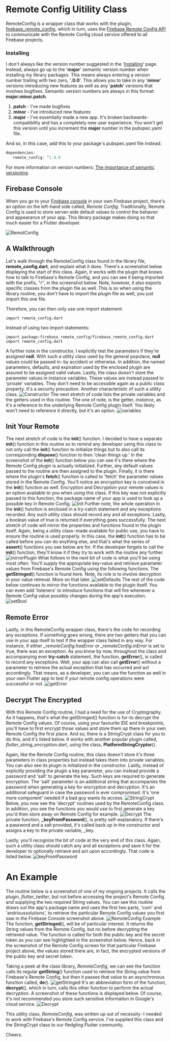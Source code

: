 # Remote Config Uitility Class
RemoteConfig is a wrapper class that works with the plugin, [firebase_remote_config](https://pub.dev/packages/firebase_remote_config), which in turn, uses the [Firebase Remote Config API](https://firebase.google.com/products/remote-config/) to communicate with the Remote Config cloud service offered to all Firebase projects.

### Installing
I don't always like the version number suggested in the '[Installing](https://pub.dev/packages/remote_config#-installing-tab-)' page.
Instead, always go up to the '**major**' semantic version number when installing my library packages. This means always entering a version number trailing with two zero, '**.0.0**'. This allows you to take in any '**minor**' versions introducing new features as well as any '**patch**' versions that involves bugfixes. Semantic version numbers are always in this format: **major.minor.patch**. 

1. **patch** - I've made bugfixes
2. **minor** - I've introduced new features
3. **major** - I've essentially made a new app. It's broken backwards-compatibility and has a completely new user experience. You won't get this version until you increment the **major** number in the pubspec.yaml file.

And so, in this case, add this to your package's pubspec.yaml file instead:
```javascript
dependencies:
   remote_config: ^1.0.0
```
For more information on version numbers: [The importance of semantic versioning](https://medium.com/@xabaras/the-importance-of-semantic-versioning-9b78e8e59bba).

## Firebase Console
When you go to your [Firebase console](https://console.firebase.google.com/?pli=1) in your own Firebase project, there's an option on the left-hand side called, *Remote Config*. Traditionally, Remote Config is used to store server-side default values to control the behavior and appearance of your app. This library package makes doing so that much easier for a Flutter developer.

![RemotConfig](https://user-images.githubusercontent.com/32497443/83059880-36fa6a80-a020-11ea-8b50-4a3dd78b1d4b.png)
## A Walkthrough
Let's walk through the RemoteConfig class found in the library file, **remote_config.dart**, and explain what it does. There's a screenshot below displaying the start of this class. Again, it works with the plugin that knows how to talk to Firebase's Remote Config, and you can see it being imported with the prefix, "r", in the screenshot below. Note, however, it also exports specific classes from the plugin file as well. This is so when using the library routine, you don't have to import the plugin file as well, you just import this one file.

Therefore, you can then only use one import statement:
```
import remote_config.dart
```
Instead of using two import statements:
```
import package:firebase_remote_config/firebase_remote_config.dart
import remote_config.dart
```
A further note in the constructor, I explicitly test the parameters if they're assigned **null**. With such a utility class used by the general populace, **null** values could be passed in - by accident or otherwise. In addition, the named parameters, defaults, and expiration used by the enclosed plugin are assured to be assigned valid values. Lastly, the class doesn't store the parameter values in instance variables. These values are instead passed to 'private' variables. They don't need to be accessible again as a public class property. It's a security precaution. Another characteristic of such a utility class.
![Constructor](https://user-images.githubusercontent.com/32497443/83061464-a3766900-a022-11ea-9d16-4b5a90c360db.png)
The next stretch of code lists the private variables and the getters used in this routine. The one of note, is the getter, _instance_, as it's a reference to the underlying Remote Config plugin itself. You likely won't need to reference it directly, but it's an option. 
![variables](https://user-images.githubusercontent.com/32497443/83062397-277d2080-a024-11ea-9242-594dbdb51e85.png)
## Init Your Remote
The next stretch of code is the **init**() function. I decided to have a separate **init**() function in this routine so to remind any developer using this class to not only call the **init**() function to initialize things but to also call its corresponding **dispose**() function to then 'clean things up.' In the screenshot of the **init**() function below you can see it's there where the Remote Config plugin is actually initialized. Further, any default values passed to the routine are then assigned to the plugin. Finally, it is there where the plugin's **fetch**() function is called to 'fetch' the parameter values stored in the Remote Config.
You'll notice an encryption key is conceived in the **init**() function as well. Encryption and Decryption your remote values is an option available to you when using this class. If this key was not explicitly passed to this function, the package name of your app is used to look up a possible key in Remote Config.
![Init](https://user-images.githubusercontent.com/32497443/83065877-d4a66780-a029-11ea-9f81-c22b1fabc75a.png)
Further note, the whole operation in the **init**() function is enclosed in a try-catch statement and any exceptions recorded. Any such utility class should record any and all exceptions. Lastly, a boolean value of true is returned if everything goes successfully.
The next stretch of code will mirror the properties and functions found in the plugin itself. Again, being a utility class - made available for public use, you have to ensure the routine is used properly. In this case, the **init**() function has to be called before you can do anything else, and that's what the series of **assert**() functions you see below are for. If the developer forgets to call the **init**() function, they'll know it if they try to work with the routine any further.
![mirrorPlugin](https://user-images.githubusercontent.com/32497443/83066083-20591100-a02a-11ea-8f2d-857da87cadcd.png)
What follows in the next bit of code is what you'll be using most often. You'll supply the appropriate key-value and retrieve parameter values from Firebase's Remote Config using the following functions. The **getStringed**() function is found here. Note, its role is to involve decryption in your value retreval. More on that later.
![setDefaults](https://user-images.githubusercontent.com/32497443/83066228-55fdfa00-a02a-11ea-8635-37f0d0415dc8.png)
The rest of the code below continues to mirror the functions available to the plugin itself. You can even add 'listeners' to introduce functions that will fire whenever a Remote Config value possibly changes during the app's execution.
![setBool](https://user-images.githubusercontent.com/32497443/83066352-8ba2e300-a02a-11ea-913f-ddbd9e938dfc.png)
## Remote Error
Lastly, in this RemoteConfig wrapper class, there's the code for recording any exceptions. If something goes wrong, there are two getters that you can use in your app itself to test if the wrapper class failed in any way. For instance, if either *_remoteConfig.hasError* or *_remoteConfig.inError* is set to true, there was an exception.
As you know by now, throughout the class and accompanying ever **try-catch** statement, the function, **getError**(), is called to record any exceptions. Well, your app can also call **getError**() without a parameter to retrieve the actual exception that has occurred and act accordingly. That means, as a developer, you can use the function as well in your own Flutter app to test if your remote config operations were successful or not.
![getError](https://user-images.githubusercontent.com/32497443/83066510-c73dad00-a02a-11ea-8870-2314bd3a3e85.png)
## Decrypt The Encrypted
With this Remote Config routine, I had a need for the use of Cryptography. As it happens, that's what the getStringed() function is for-to decrypt the Remote Config values. Of course, using your favourite IDE and breakpoints, you'll have to first encrypt those values and store them up there in your own Remote Config the first place. And so, there is a StringCrypt class for you to do this, and it's listed below. It works with another popular plugin called, *flutter_string_encryption.dart*, using the class, **PlatformStringCryptor**().

Again, like the Remote Config routine, this class doesn't store it's three parameters in class properties but instead takes them into private variables. You can also see its plugin is initialized in the constructor. Lastly, instead of explicitly providing the plugin a key parameter, you can instead provide a password and 'salt' to generate the key. Such keys are required to generate encryption.
The 'salt' parameter is an additional string that accompanies the password when generating a key for encryption and decryption. It's an additional safeguard in case the password is ever compromised. It's 'one more component' needed if a bad guy wants its access.
![StringCrypt](https://user-images.githubusercontent.com/32497443/83066917-65317780-a02b-11ea-90a6-2432fe9abac9.png)
Below, you now see the 'decrypt' routines used by the RemoteConfig class. In addition, you see the functions you would use to first generate a key you'd then store away on Remote Config for example.
![Decrypt](https://user-images.githubusercontent.com/32497443/83067043-99a53380-a02b-11ea-8e3f-3721daaabfc9.png)
The private function, **_keyFromPassword**(), is pretty self-explanatory. If there's a password and a salt provided, it's called back up in the constructor and assigns a key to the private variable, _key.

Lastly, you'll recognize the bit of code at the very end of this class. Again, such a utility class should catch any and all exceptions and save it for the developer to optionally retrieve and act upon accordingly. That code is listed below.
![keyFromPassword](https://user-images.githubusercontent.com/32497443/83067207-db35de80-a02b-11ea-92fc-cbefa486297a.png)
# An Example
The routine below is a screenshot of one of my ongoing projects. It calls the plugin, *flutter_twitter*, but not before accessing the project's Remote Config and supplying the two required String values. You can see this routine draws out the app's package name and uses the first two parts, 'com' and 'andrioussolutions', to retrieve the particular Remote Config values you first saw in the Firebase Console screenshot above.
![RemoteConfig Example](https://user-images.githubusercontent.com/32497443/83060527-357d7200-a021-11ea-83cd-205f4c2ff013.png)
The function, **getStringed**(), will be of particular interest. It returns the String values from the Remote Config, but no before decrypting the retrieved value. The function is called for both the public key and the secret token as you can see highlighted in the screenshot below. Hence, back in the screenshot of the Remote Config screen for that particular Firebase project above, the values stored there are, in fact, the encrypted versions of the public key and secret token.

Taking a peek at the class library, *RemoteConfig*, we can see the function calls its regular **getString**() function used to retrieve the String value from Firebase's Remote Config, but then it passes that value to an asynchronous function called, **de**().
![getStringed](https://user-images.githubusercontent.com/32497443/83060782-9e64ea00-a021-11ea-961c-c5d7258801af.png)
It's an abbreviation form of the function, **decrypt**(), which in turn, calls this other function to perform the actual decryption. A screenshot of these functions is displayed below. Of course, it's not recommended you store such sensitive information in Google's cloud service.
![Decrypt](https://user-images.githubusercontent.com/32497443/83060982-e08e2b80-a021-11ea-879d-d44e55e38bb0.png)

This utility class, *RemoteConfig*, was written up out of necessity - I needed to work with Firebase's Remote Config service. I've supplied this class and the StringCrypt class to our fledgling Flutter community.

Cheers.